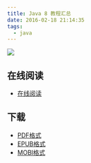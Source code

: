 ```yaml
---
title: Java 8 教程汇总
date: 2016-02-18 21:14:35
tags:
  - java
---
```


![](https://ek8whxe.cloudimg.io/s/width/226/https://www.gitbook.com/cover/book/wizardforcel/java8-tutorials.jpg?build=1450929768303&v=12.0.2)

<!--more-->

## 在线阅读 ##

+ [在线阅读](https://www.gitbook.com/book/wizardforcel/java8-tutorials/details)

## 下载 ##

+ [PDF格式](https://www.gitbook.com/download/pdf/book/wizardforcel/java8-tutorials)
+ [EPUB格式](https://www.gitbook.com/download/epub/book/wizardforcel/java8-tutorials)
+ [MOBI格式](https://www.gitbook.com/download/mobi/book/wizardforcel/java8-tutorials)